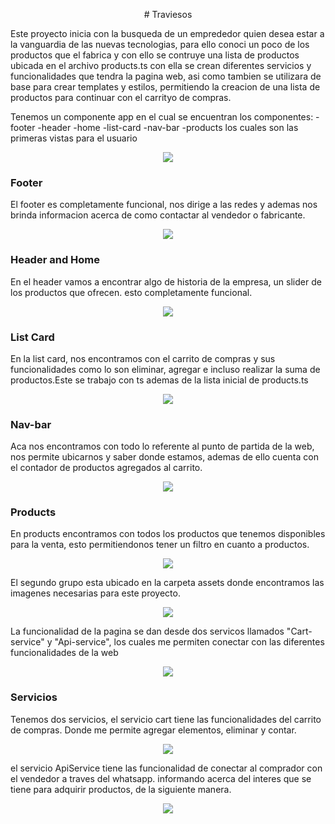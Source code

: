<p align=center>
  # Traviesos
</p>

Este proyecto inicia con la busqueda de un emprededor quien desea estar a la vanguardia de las nuevas tecnologias, para ello conoci un poco de los productos que el fabrica y con ello se contruye una lista de productos ubicada en el archivo products.ts con ella se crean diferentes servicios y funcionalidades que tendra la pagina web, asi como tambien se utilizara de base para crear templates y estilos, permitiendo la creacion de una lista de productos para continuar con el carrityo de compras.

Tenemos un componente app en el cual se encuentran los componentes:
-footer
-header
-home
-list-card
-nav-bar
-products
los cuales son las primeras vistas para el usuario
<p align=center>
  <img src="https://i.postimg.cc/BbYBttMk/app.png">
</p>

<h3> Footer </h3>
El footer es completamente funcional, nos dirige a las redes y ademas nos brinda informacion acerca de como contactar al vendedor o fabricante.
<p align=center>
  <img src="https://i.postimg.cc/L4bCV6tv/img.png">
</p>

<h3> Header and Home </h3>
En el header vamos a encontrar algo de historia de la empresa, un slider de los productos que ofrecen. esto completamente funcional.
<p align=center>
  <img src="https://i.postimg.cc/4xNj8FKQ/header.png">
</p>

<h3> List Card </h3>
En la list card, nos encontramos con el carrito de compras y sus funcionalidades como lo son eliminar, agregar e incluso realizar la suma de productos.Este se trabajo con ts ademas de la lista inicial de products.ts
<p align=center>
  <img src="https://i.postimg.cc/PJSQNKtd/listcart.png">
</p>

<h3> Nav-bar </h3>
Aca nos encontramos con todo lo referente al punto de partida de la web, nos permite ubicarnos y saber donde estamos, ademas de ello cuenta con el contador de productos agregados al carrito.
<p align=center>
  <img src="https://i.postimg.cc/SRRz14hp/navbar.png">
</p>

<h3>Products </h3>
En products encontramos con todos los productos que tenemos disponibles para la venta, esto permitiendonos tener un filtro en cuanto a productos.
<p align=center>
  <img src="https://i.postimg.cc/76WL6Tpp/products.png">
</p>
El segundo grupo esta ubicado en la carpeta assets donde encontramos las imagenes necesarias para este proyecto.
<p align=center>
  <img src="https://i.postimg.cc/prbgqW8m/footer.png">
</p>

La funcionalidad de la pagina se dan desde dos servicos llamados "Cart-service" y "Api-service", los cuales me permiten conectar con las diferentes funcionalidades de la web
<p align=center>
  <img src=https://i.postimg.cc/1tLWsv52/service.png"">
</p>

<h3> Servicios </h3>
Tenemos dos servicios, el servicio cart tiene las funcionalidades del carrito de compras. Donde me permite agregar elementos, eliminar y contar. 
<p align=center>
  <img src=https://i.postimg.cc/3xdDFYZj/cart.png>
</p>

el servicio ApiService tiene las funcionalidad de conectar al comprador con el vendedor a traves del whatsapp. informando acerca del interes que se tiene para adquirir productos, de la siguiente manera.

<p align=center>
  <img src=https://i.postimg.cc/KcpGrLpV/api.png>
</p>



